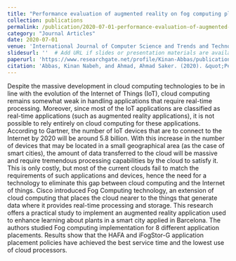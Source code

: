 ```yaml
---
title: "Performance evaluation of augmented reality on fog computing platform"
collection: publications
permalink: /publication/2020-07-01-performance-evaluation-of-augmented-reality-on-fog-computing-platform
category: "Journal Articles"
date: 2020-07-01
venue: 'International Journal of Computer Science and Trends and Technology'
slidesurl: ''  # Add URL if slides or presentation materials are available
paperurl: 'https://www.researchgate.net/profile/Kinan-Abbas/publication/342130548_Performance_Evaluation_of_Augmented_Reality_on_Fog_Computing_Platform/links/5ee3897492851ce9e7dce0b0/Performance-Evaluation-of-Augmented-Reality-on-Fog-Computation-Platform.pdf'
citation: 'Abbas, Kinan Nabeh, and Ahmad, Ahmad Saker. (2020). &quot;Performance evaluation of augmented reality on fog computing platform.&quot; <i>International Journal of Computer Science and Trends and Technology</i>, 8(3), pp. 57-63.'
---
```

Despite the massive development in cloud computing technologies to be in line with the evolution of the Internet of Things (IoT), cloud computing remains somewhat weak in handling applications that require real-time processing. Moreover, since most of the IoT applications are classified as real-time applications (such as augmented reality applications), it is not possible to rely entirely on cloud computing for these applications. According to Gartner, the number of IoT devices that are to connect to the Internet by 2020 will be around 5.8 billion. With this increase in the number of devices that may be located in a small geographical area (as the case of smart cities), the amount of data transferred to the cloud will be massive and require tremendous processing capabilities by the cloud to satisfy it. This is only costly, but most of the current clouds fail to match the requirements of such applications and devices, hence the need for a technology to eliminate this gap between cloud computing and the Internet of things. Cisco introduced Fog Computing technology, an extension of cloud computing that places the cloud nearer to the things that generate data where it provides real-time processing and storage. This research offers a practical study to implement an augmented reality application used to enhance learning about plants in a smart city applied in Barcelona. The authors studied Fog computing implementation for 8 different application placements. Results show that the HAFA and iFogStor-G application placement policies have achieved the best service time and the lowest use of cloud processors.